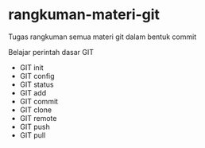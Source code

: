 # rangkuman-materi-git
Tugas rangkuman semua materi git dalam bentuk commit

Belajar perintah dasar GIT
- GIT init
- GIT config
- GIT status
- GIT add
- GIT commit
- GIT clone
- GIT remote
- GIT push
- GIT pull
